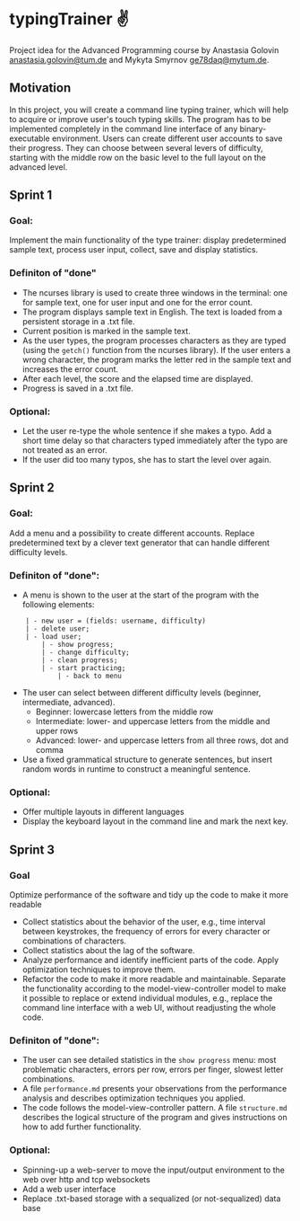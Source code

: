 # typingTrainer ✌️

Project idea for the Advanced Programming course by Anastasia Golovin anastasia.golovin@tum.de and Mykyta Smyrnov ge78daq@mytum.de. 

## Motivation
In this project, you will create a command line typing trainer, which will help to acquire or improve user's touch typing skills. The program has to be implemented completely in the command line interface of any binary-executable environment. Users can create different user accounts to save their progress. They can choose between several levers of difficulty, starting with the middle row on the basic level to the full layout on the advanced level.


## Sprint 1
### Goal:
Implement the main functionality of the type trainer: display predetermined sample text, process user input, collect, save and display statistics. 
### Definiton of "done"
- The ncurses library is used to create three windows in the terminal: one for sample text, one for user input and one for the error count.
- The program displays sample text in English. The text is loaded from a persistent storage in a .txt file.
- Current position is marked in the sample text. 
- As the user types, the program processes characters as they are typed (using the `getch()` function from the ncurses library). If the user enters a wrong character, the program marks the letter red in the sample text and increases the error count. 
- After each level, the score and the elapsed time are displayed.
- Progress is saved in a .txt file.
### Optional:
- Let the user re-type the whole sentence if she makes a typo. Add a short time delay so that characters typed immediately after the typo are not treated as an error.
- If the user did too many typos, she has to start the level over again. 

## Sprint 2
### Goal:
Add a menu and a possibility to create different accounts. Replace predetermined text by a clever text generator that can handle different difficulty levels. 
### Definiton of "done":
- A menu is shown to the user at the start of the program with the following elements: 
```
    | - new user = (fields: username, difficulty)
    | - delete user; 
    | - load user;
        | - show progress;
        | - change difficulty;
        | - clean progress; 
        | - start practicing; 
            | - back to menu
```
- The user can select between different difficulty levels (beginner, intermediate, advanced).
    - Beginner: lowercase letters from the middle row
    - Intermediate: lower- and uppercase letters from the middle and upper rows
    - Advanced: lower- and uppercase letters from all three rows, dot and comma 
- Use a fixed grammatical structure to generate sentences, but insert random words in runtime to construct a meaningful sentence.

### Optional:
- Offer multiple layouts in different languages
- Display the keyboard layout in the command line and mark the next key. 

## Sprint 3 
### Goal
Optimize performance of the software and tidy up the code to make it more readable
- Collect statistics about the behavior of the user, e.g., time interval between keystrokes, the frequency of errors for every character or combinations of characters. 
- Collect statistics about the lag of the software.
- Analyze performance and identify inefficient parts of the code. Apply optimization techniques to improve them. 
- Refactor the code to make it more readable and maintainable. Separate the functionality according to the model-view-controller model to make it possible to replace or extend individual modules, e.g., replace the command line interface with a web UI, without readjusting the whole code. 
### Definiton of "done":
- The user can see detailed statistics in the `show progress` menu: most problematic characters, errors per row, errors per finger, slowest letter combinations. 
- A file `performance.md` presents your observations from the performance analysis and describes optimization techniques you applied.
- The code follows the model-view-controller pattern. A file `structure.md` describes the logical structure of the program and gives instructions on how to add further functionality. 
### Optional:
- Spinning-up a web-server to move the input/output environment to the web over http and tcp websockets
- Add a web user interface
- Replace .txt-based storage with a sequalized (or not-sequalized) data base
